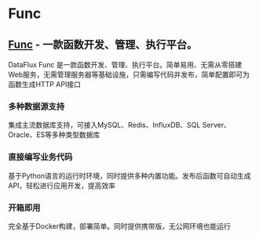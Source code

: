 # Func

## [Func](https://func.guance.com/) - 一款函数开发、管理、执行平台。

  DataFlux Func 是一款函数开发、管理、执行平台。简单易用、无需从零搭建Web服务，无需管理服务器等基础设施，只需编写代码并发布，简单配置即可为函数生成HTTP API接口
  
### 多种数据源支持

  集成主流数据库支持，可接入MySQL、Redis、InfluxDB、SQL Server、Oracle、ES等多种类型数据库
  
### 直接编写业务代码
  基于Python语言的运行时环境，同时提供多种内置功能。发布后函数可自动生成API，轻松进行应用开发，提高效率
  
### 开箱即用
  完全基于Docker构建，部署简单。同时提供携带版，无公网环境也能运行  

    
